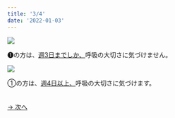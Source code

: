 ```yaml
---
title: '3/4'
date: '2022-01-03'
---
```

![](/images/01_1.jpg)

➊の方は、[週3日までしか、]()呼吸の大切さに気づけません。   

![](/images/01_2.jpg)

①の方は、[週4日以上、]()呼吸の大切さに気づけます。

　  
[ → 次へ ](/posts/1-4)
